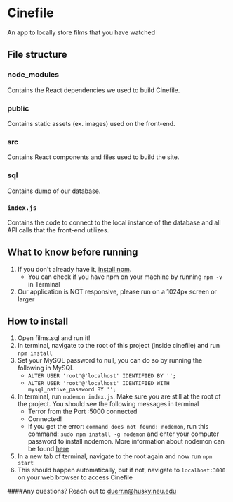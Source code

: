 # Cinefile
An app to locally store films that you have watched

## File structure
### node_modules
Contains the React dependencies we used to build Cinefile.

### public
Contains static assets (ex. images) used on the front-end.

### src 
Contains React components and files used to build the site.

### sql
Contains dump of our database.

### `index.js`
Contains the code to connect to the local instance of the database and all API calls that the front-end utilizes. 


## What to know before running
1. If you don't already have it, [install npm](https://www.npmjs.com/get-npm).
   * You can check if you have npm on your machine by running `npm -v` in Terminal
2. Our application is NOT responsive, please run on a 1024px screen or larger


## How to install
1. Open films.sql and run it!
2. In terminal, navigate to the root of this project (inside cinefile) and run `npm install`
3. Set your MySQL password to null, you can do so by running the following in MySQL
   * `ALTER USER 'root'@'localhost' IDENTIFIED BY '';`
   * `ALTER USER 'root'@'localhost' IDENTIFIED WITH mysql_native_password BY '';`
4. In terminal, run `nodemon index.js`. Make sure you are still at the root of the project. You should see the following messages in terminal
   * Terror from the Port :5000 connected
   * Connected!
   * If you get the error: `command does not found: nodemon`, run this command: `sudo npm install -g nodemon` and enter your computer password to install nodemon. More information about nodemon can be found [here](https://www.npmjs.com/package/nodemon)
5. In a new tab of terminal, navigate to the root again and now run `npm start`
6. This should happen automatically, but if not, navigate to `localhost:3000` on your web browser to access Cinefile

####Any questions? Reach out to duerr.n@husky.neu.edu 
